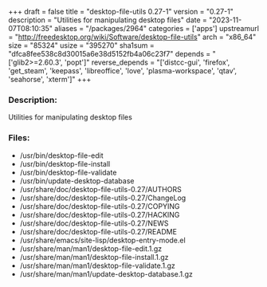 +++
draft = false
title = "desktop-file-utils 0.27-1"
version = "0.27-1"
description = "Utilities for manipulating desktop files"
date = "2023-11-07T08:10:35"
aliases = "/packages/2964"
categories = ['apps']
upstreamurl = "http://freedesktop.org/wiki/Software/desktop-file-utils"
arch = "x86_64"
size = "85324"
usize = "395270"
sha1sum = "dfca8fee538c8d30015a6e38d5152fb4a06c23f7"
depends = "['glib2>=2.60.3', 'popt']"
reverse_depends = "['distcc-gui', 'firefox', 'get_steam', 'keepass', 'libreoffice', 'love', 'plasma-workspace', 'qtav', 'seahorse', 'xterm']"
+++
### Description: 
Utilities for manipulating desktop files

### Files: 
* /usr/bin/desktop-file-edit
* /usr/bin/desktop-file-install
* /usr/bin/desktop-file-validate
* /usr/bin/update-desktop-database
* /usr/share/doc/desktop-file-utils-0.27/AUTHORS
* /usr/share/doc/desktop-file-utils-0.27/ChangeLog
* /usr/share/doc/desktop-file-utils-0.27/COPYING
* /usr/share/doc/desktop-file-utils-0.27/HACKING
* /usr/share/doc/desktop-file-utils-0.27/NEWS
* /usr/share/doc/desktop-file-utils-0.27/README
* /usr/share/emacs/site-lisp/desktop-entry-mode.el
* /usr/share/man/man1/desktop-file-edit.1.gz
* /usr/share/man/man1/desktop-file-install.1.gz
* /usr/share/man/man1/desktop-file-validate.1.gz
* /usr/share/man/man1/update-desktop-database.1.gz
